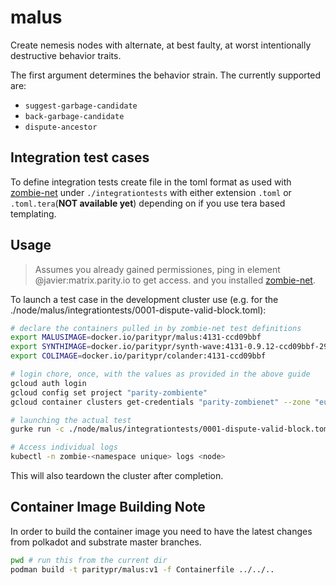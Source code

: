 # malus

Create nemesis nodes with alternate, at best faulty, at worst intentionally destructive behavior traits.

The first argument determines the behavior strain. The currently supported are:

* `suggest-garbage-candidate`
* `back-garbage-candidate`
* `dispute-ancestor`

## Integration test cases

To define integration tests create file
in the toml format as used with [zombie-net][zombie-net]
under `./integrationtests` with either extension
`.toml` or `.toml.tera`(**NOT available yet**) depending on if you use tera based templating.

## Usage

> Assumes you already gained permissiones, ping in element @javier:matrix.parity.io to get access.
> and you installed [zombie-net][zombie-net].

To launch a test case in the development cluster use (e.g. for the  ./node/malus/integrationtests/0001-dispute-valid-block.toml):

```sh
# declare the containers pulled in by zombie-net test definitions
export MALUSIMAGE=docker.io/paritypr/malus:4131-ccd09bbf
export SYNTHIMAGE=docker.io/paritypr/synth-wave:4131-0.9.12-ccd09bbf-29a1ac18
export COLIMAGE=docker.io/paritypr/colander:4131-ccd09bbf

# login chore, once, with the values as provided in the above guide
gcloud auth login
gcloud config set project "parity-zombiente"
gcloud container clusters get-credentials "parity-zombienet" --zone "europe-west3-b" --project parity-zombienet

# launching the actual test
gurke run -c ./node/malus/integrationtests/0001-dispute-valid-block.toml -n parity-simnet-devtest ./node/malus/integrationtests/0001-dispute-valid-block.feature

# Access individual logs
kubectl -n zombie-<namespace unique> logs <node>
```

This will also teardown the cluster after completion.

## Container Image Building Note

In order to build the container image you need to have the latest changes from
polkadot and substrate master branches.

```sh
pwd # run this from the current dir
podman build -t paritypr/malus:v1 -f Containerfile ../../..
```

[zombie-net]: https://github.com/paritytech/zombie-net
[gke]: (https://github.com/paritytech/gurke/blob/main/docs/How-to-setup-access-to-gke-k8s-cluster.md)
